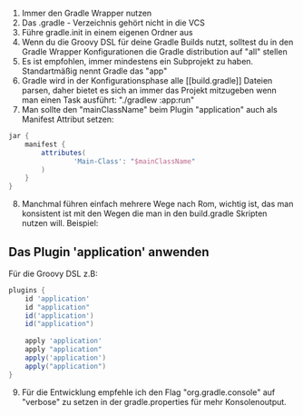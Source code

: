 1) Immer den Gradle Wrapper nutzen
2) Das .gradle - Verzeichnis gehört nicht in die VCS
3) Führe gradle.init in einem eigenen Ordner aus
4) Wenn du die Groovy DSL für deine Gradle Builds nutzt, solltest du in den Gradle Wrapper Konfigurationen die Gradle distribution auf "all" stellen
5) Es ist empfohlen, immer mindestens ein Subprojekt zu haben. Standartmäßig nennt Gradle das "app"
6) Gradle wird in der Konfigurationsphase alle [[build.gradle]] Dateien parsen, daher bietet es sich an immer das Projekt mitzugeben wenn man einen Task ausführt: "./gradlew :app:run"
7) Man sollte den "mainClassName" beim Plugin "application" auch als Manifest Attribut setzen:

```Groovy
jar {  
    manifest {  
        attributes(  
                'Main-Class': "$mainClassName"  
        )  
    }  
}
```

8) Manchmal führen einfach mehrere Wege nach Rom, wichtig ist, das man konsistent ist mit den Wegen die man in den build.gradle Skripten nutzen will. Beispiel:

## Das Plugin 'application' anwenden

Für die Groovy DSL z.B:

```Groovy
plugins {
	id 'application'
	id "application"
	id('application')
	id("application")
	
	apply 'application'
	apply "application"
	apply('application')
	apply("application")
}
```

9) Für die Entwicklung empfehle ich den Flag "org.gradle.console" auf "verbose" zu setzen in der gradle.properties für mehr Konsolenoutput.